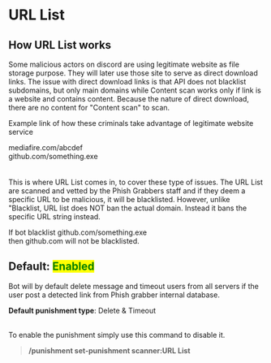 # URL List

## How URL List works

Some malicious actors on discord are using legitimate website as file storage purpose. They will later use those site to serve as direct download links. The issue with direct download links is that API does not blacklist subdomains, but only main domains while Content scan works only if link is a website and contains content. Because the nature of direct download, there are no content for "Content scan" to scan.&#x20;

Example link of how these criminals take advantage of legitimate website service

mediafire.com/abcdef\
github.com/something.exe\
\
\
This is where URL List comes in, to cover these type of issues. The URL List are scanned and vetted by the Phish Grabbers staff and if they deem a specific URL to be malicious, it will be blacklisted. However, unlike "Blacklist, URL list does NOT ban the actual domain. Instead it bans the specific URL string instead.&#x20;

If bot blacklist github.com/something.exe\
then github.com will not be blacklisted.

## Default: <mark style="color:green;">Enabled</mark>

Bot will by default delete message and timeout users from all servers if the user post a detected link from Phish grabber internal database.&#x20;

**Default punishment type**: Delete & Timeout

\
To enable the punishment simply use this command to disable it.

> **/punishment set-punishment scanner:URL List**
